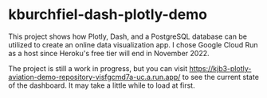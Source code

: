 # kburchfiel-dash-plotly-demo
This project shows how Plotly, Dash, and a PostgreSQL database can be utilized to create an online data visualization app. I chose Google Cloud Run as a host since Heroku's free tier will end in November 2022.

The project is still a work in progress, but you can visit https://kjb3-plotly-aviation-demo-repository-visfgcmd7a-uc.a.run.app/ to see the current state of the dashboard. It may take a little while to load at first. 
